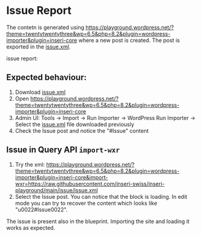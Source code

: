 # Issue Report

The contetn is generated using https://playground.wordpress.net/?theme=twentytwentythree&wp=6.5&php=8.2&plugin=wordpress-importer&plugin=inseri-core where a new post is created. The post is exported in the [issue.xml](issue.xml).

issue report:

## Expected behaviour:

1. Download [issue.xml](issue.xml)
2. Open https://playground.wordpress.net/?theme=twentytwentythree&wp=6.5&php=8.2&plugin=wordpress-importer&plugin=inseri-core
3. Admin UI: Tools -> Import -> Run Importer -> WordPress Run Importer -> Select the [issue.xml](issue.xml) file downloaded previously
4. Check the Issue post and notice the "#Issue" content

## Issue in Query API `import-wxr`

1. Try the xml: https://playground.wordpress.net/?theme=twentytwentythree&wp=6.5&php=8.2&plugin=wordpress-importer&plugin=inseri-core&import-wxr=https://raw.githubusercontent.com/inseri-swiss/inseri-playground/main/issue/issue.xml
2. Select the Issue post. You can notice that the block is loading. In edit mode you can try to recover the content which looks like "u0022#Issue0022".

The issue is present also in the blueprint.
Importing the site and loading it works as expected.
